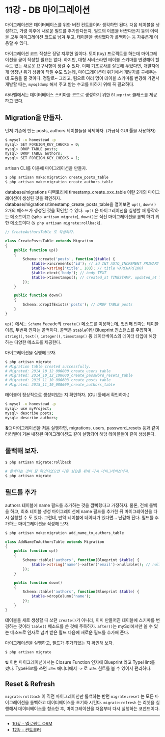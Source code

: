 # 11강 - DB 마이그레이션

마이그레이션은 데이터베이스를 위한 버전 컨트롤이라 생각하면 된다. 처음 테이블을 생성하고, 가령 이후에 새로운 필드를 추가한다든지, 필드의 이름을 바꾼다든지 등의 이력을 모두 마이그레이션 코드로 남겨 두고, 테이블을 생성했다가 롤백하는 등 자유롭게 이용할 수 있다.

마이그레이션 코드 작성은 정말 지루한 일이다. 토이(toy) 프로젝트를 하는데 마이그레이션을 굳이 작성할 필요는 없다. 하지만, 대형 서비스라면 테이블 스키마를 변경해야 할 수도 있는 새로운 요구사항이 생길 수 있다. 이때 기초공사를 잘못해 두었다면, 개발자에게 엄청난 위기 상황이 닥칠 수도 있는데, 마이그레이션이 위기에서 개발자를 구해주는 데 도움을 줄 것이다. 정말로~ 그리고, 팀으로 여러 명이 테이블 스키마를 변경해 가면서 개발할 때는, `mysqldump` 해서 주고 받는 수고를 피하기 위해 꼭 필요하다.

라라벨에서는 데이터베이스 스키마를 코드로 생성하기 위한 `Blueprint` 클래스를 제공하고 있다. 

## Migration을 만들자.

먼저 기존에 만든 posts, authors 테이블들을 삭제하자. (가급적 GUI 툴을 사용하자)

```bash
$ mysql -u homestead -p
mysql> SET FOREIGN_KEY_CHECKS = 0;
mysql> DROP TABLE posts;
mysql> DROP TABLE authors;
mysql> SET FOREIGN_KEY_CHECKS = 1;
```

artisan CLI를 이용해 마이그레이션을 만들자.

```bash
$ php artisan make:migration create_posts_table
$ php artisan make:migration create_authors_table
```

database/migrations 디렉토리에 timestamp_create_xxx_table 이란 2개의 마이그레이션이 생성된 것을 확인하자. database/migrations/timestamp_create_posts_table을 열어보면 `up()`, `down()` 2개의 메소드가 생성된 것을 확인할 수 있다. `up()` 은 마이그레이션을 실행할 때 동작하는 메소드이고 (`$php artisan migrate`), `down()`은 직전 마이그레이션을 롤백 하기 위한 메소드이다 (`$ php artisan migrate:rollback`).
 
```php
// CreateAuthorsTable 도 작성하자.

class CreatePostsTable extends Migration
{
    public function up()
    {
        Schema::create('posts', function($table) {
            $table->increments('id'); // id INT AUTO_INCREMENT PRIMARY KEY
            $table->string('title', 100); // title VARCHAR(100)
            $table->text('body'); // body TEXT
            $table->timestamps(); // created_at TIMESTAMP, updated_at TIMESTAMP
        });
    }

    public function down()
    {
        Schema::dropIfExists('posts'); // DROP TABLE posts
    }
}
```

`up()` 에서는 `Schema` Facade의 `create()` 메소드를 이용하는데, 첫번째 인자는 테이블 이름, 두번째 인자는 콜백이다. 콜백은 `$table`이란 Blueprint 인스턴스를 주입하며, `string()`, `text()`, `integer()`, `timestamp()` 등 데이터베이스의 데이터 타입에 해당하는 다양한 메소드를 제공한다.

마이그레이션을 실행해 보자.

```bash
$ php artisan migrate
# Migration table created successfully.
# Migrated: 2014_10_12_000000_create_users_table
# Migrated: 2014_10_12_100000_create_password_resets_table
# Migrated: 2015_11_10_080603_create_posts_table
# Migrated: 2015_11_10_080609_create_authors_table
```

테이블이 정상적으로 생성되었는 지 확인하자. (GUI 툴에서 확인하자.)
 
```bash
$ mysql -u homestead -p
mysql> use myProject;
mysql> describe posts;
mysql> describe authors;
```
 
**`참고`** 마이그레이션을 처음 실행하면, migrations, users, password_resets 등과 같이 라라벨이 기본 내장된 마이그레이션도 같이 실행되어 해당 테이블들이 같이 생성된다.
 
## 롤백해 보자.
 
```bash
$ php artisan migrate:rollback

# 롤백되는 것이 잘 확인되었으면 다음 실습을 위해 다시 마이그레이션하자.
$ php artisan migrate
```

## 필드를 추가

authors 테이블에 name 필드를 추가하는 것을 깜빡했다고 가정하자. 물론, 전체 롤백을 하고, 최초 테이블 생성 마이그레이션에 name 필드를 추가한 뒤 마이그레이션을 다시 실행할 수 도 있다. 그런데, 만약 테이블에 데이터가 있다면... 난감해 진다. 필드를 추가하는 마이그레이션을 작성해 보자.

```bash
$ php artisan make:migration add_name_to_authors_table
```

```php
class AddNameToAuthorsTable extends Migration
{
    public function up()
    {
        Schema::table('authors', function(Blueprint $table) {
            $table->string('name')->after('email')->nullable(); // nullable()은 NULL 을 허용한다는 얘기
        });
    }

    public function down()
    {
        Schema::table('authors', function(Blueprint $table) {
            $table->dropColumn('name');
        });
    }
}
```

테이블을 새로 생성할 때 쓰던 `create()`가 아니라, 이미 만들어진 테이블에 스키마를 변경하는 것이라 `table()` 메소드를 쓴 것에 주목하자. `after()`는 mySql에서만 쓸 수 있는 메소드로 인자로 넘겨 받은 필드 다음에 새로운 필드를 추가해 준다.

마이그레이션을 실행하고, 필드가 추가되었는 지 확인해 보자.

```bash
$ php artisan migrate
```

**`팁`** 이번 마이그레이션에서는 Closure Function 인자에 Blueprint 라고 TypeHint를 썼다. TypeHint를 쓰면 코드 에디터에서 `->` 로 코드 힌트를 볼 수 있어서 편리하다.

## Reset & Refresh

`migrate:rollback` 이 직전 마이그레이션만 롤백하는 반면 `migrate:reset` 는 모든 마이그레이션을 롤백하고 데이터베이스를 초기화 시킨다. `migrate:refresh` 는 리셋을 실행해서 데이터베이스를 청소한 후, 마이그레이션을 처음부터 다시 실행하는 코맨드이다.

---

- [10강 - 엘로퀀트 ORM](10-eloquent.md)
- [12강 - 컨트롤러](12-controller.md)